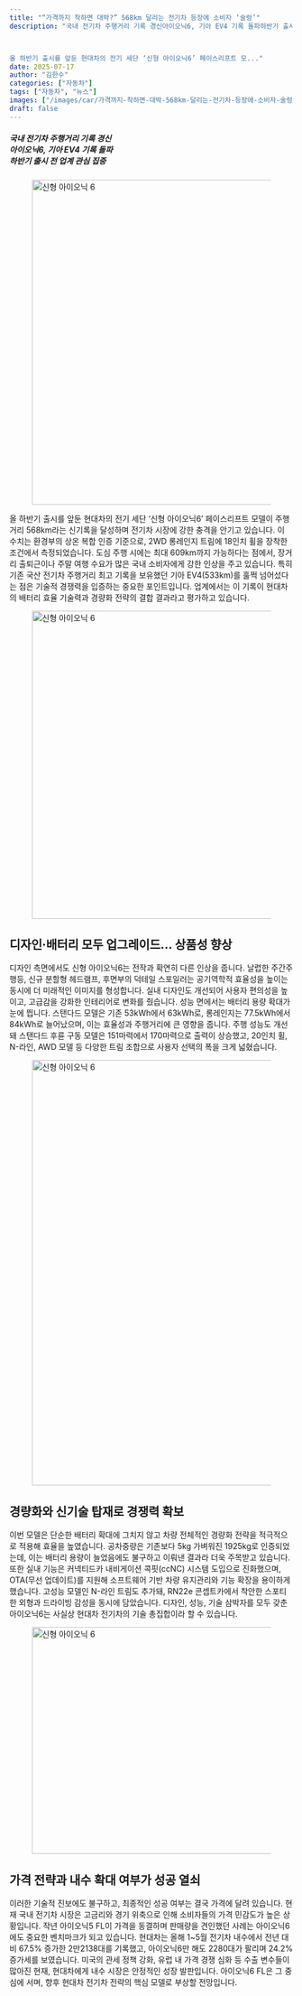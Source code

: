 ```yaml
---
title: "“가격까지 착하면 대박?” 568km 달리는 전기차 등장에 소비자 ‘술렁’"
description: "국내 전기차 주행거리 기록 경신아이오닉6, 기아 EV4 기록 돌파하반기 출시 전 업계 관심 집중



올 하반기 출시를 앞둔 현대차의 전기 세단 ‘신형 아이오닉6’ 페이스리프트 모..."
date: 2025-07-17
author: "김한수"
categories: ["자동차"]
tags: ["자동차", "뉴스"]
images: ["/images/car/가격까지-착하면-대박-568km-달리는-전기차-등장에-소비자-술렁-1.png"]
draft: false
---
```


<div class="entry-content" itemprop="text">
<h5 class="wp-block-heading" id="%25ea%25b5%25ad%25eb%2582%25b4-%25ec%25a0%2584%25ea%25b8%25b0%25ec%25b0%25a8-%25ec%25a3%25bc%25ed%2596%2589%25ea%25b1%25b0%25eb%25a6%25ac-%25ea%25b8%25b0%25eb%25a1%259d-%25ea%25b2%25bd%25ec%258b%25a0%25ec%2595%2584%25ec%259d%25b4%25ec%2598%25a4%25eb%258b%25896-%25ea%25b8%25b0%25ec%2595%2584-ev4-%25ea%25b8%25b0%25eb%25a1%259d"><strong>국내 전기차 주행거리 기록 경신<br/>아이오닉6, 기아 EV4 기록 돌파<br/>하반기 출시 전 업계 관심 집중</strong></h5>
<div class="wp-block-image">
<figure class="aligncenter size-full"><img alt="신형 아이오닉 6" class="wp-image-16413" decoding="async" fetchpriority="high" height="576" src="/images/car/가격까지-착하면-대박-568km-달리는-전기차-등장에-소비자-술렁-1.png" width="1024"/></figure></div>

<p>올 하반기 출시를 앞둔 현대차의 전기 세단 ‘신형 아이오닉6’ 페이스리프트 모델이 주행거리 568km라는 신기록을 달성하며 전기차 시장에 강한 충격을 안기고 있습니다. 이 수치는 환경부의 상온 복합 인증 기준으로, 2WD 롱레인지 트림에 18인치 휠을 장착한 조건에서 측정되었습니다. 도심 주행 시에는 최대 609km까지 가능하다는 점에서, 장거리 출퇴근이나 주말 여행 수요가 많은 국내 소비자에게 강한 인상을 주고 있습니다. 특히 기존 국산 전기차 주행거리 최고 기록을 보유했던 기아 EV4(533km)를 훌쩍 넘어섰다는 점은 기술적 경쟁력을 입증하는 중요한 포인트입니다. 업계에서는 이 기록이 현대차의 배터리 효율 기술력과 경량화 전략의 결합 결과라고 평가하고 있습니다.</p>
<div class="wp-block-image">
<figure class="aligncenter size-full"><img alt="신형 아이오닉 6" class="wp-image-16414" decoding="async" height="546" src="/images/car/가격까지-착하면-대박-568km-달리는-전기차-등장에-소비자-술렁-2.png" width="1024"/></figure></div>
<h2 class="wp-block-heading"><strong>디자인·배터리 모두 업그레이드… 상품성 향상</strong></h2>
<p>디자인 측면에서도 신형 아이오닉6는 전작과 확연히 다른 인상을 줍니다. 날렵한 주간주행등, 신규 분할형 헤드램프, 후면부의 덕테일 스포일러는 공기역학적 효율성을 높이는 동시에 더 미래적인 이미지를 형성합니다. 실내 디자인도 개선되어 사용자 편의성을 높이고, 고급감을 강화한 인테리어로 변화를 줬습니다. 성능 면에서는 배터리 용량 확대가 눈에 띕니다. 스탠다드 모델은 기존 53kWh에서 63kWh로, 롱레인지는 77.5kWh에서 84kWh로 늘어났으며, 이는 효율성과 주행거리에 큰 영향을 줍니다. 주행 성능도 개선돼 스탠다드 후륜 구동 모델은 151마력에서 170마력으로 출력이 상승했고, 20인치 휠, N-라인, AWD 모델 등 다양한 트림 조합으로 사용자 선택의 폭을 크게 넓혔습니다.</p>
<div class="wp-block-image">
<figure class="aligncenter size-full is-resized"><img alt="신형 아이오닉 6" class="wp-image-16415" decoding="async" height="426" src="/images/car/가격까지-착하면-대박-568km-달리는-전기차-등장에-소비자-술렁-3.png" style="width:754px;height:auto" width="720"/></figure></div>
<h2 class="wp-block-heading"><strong>경량화와 신기술 탑재로 경쟁력 확보</strong></h2>
<p>이번 모델은 단순한 배터리 확대에 그치지 않고 차량 전체적인 경량화 전략을 적극적으로 적용해 효율을 높였습니다. 공차중량은 기존보다 5kg 가벼워진 1925kg로 인증되었는데, 이는 배터리 용량이 늘었음에도 불구하고 이뤄낸 결과라 더욱 주목받고 있습니다. 또한 실내 기능은 커넥티드카 내비게이션 콕핏(ccNC) 시스템 도입으로 진화했으며, OTA(무선 업데이트)를 지원해 소프트웨어 기반 차량 유지관리와 기능 확장을 용이하게 했습니다. 고성능 모델인 N-라인 트림도 추가돼, RN22e 콘셉트카에서 착안한 스포티한 외형과 드라이빙 감성을 동시에 담았습니다. 디자인, 성능, 기술 삼박자를 모두 갖춘 아이오닉6는 사실상 현대차 전기차의 기술 총집합이라 할 수 있습니다.</p>
<div class="wp-block-image">
<figure class="aligncenter size-full"><img alt="신형 아이오닉 6" class="wp-image-16416" decoding="async" height="402" loading="lazy" src="/images/car/가격까지-착하면-대박-568km-달리는-전기차-등장에-소비자-술렁-4.png" width="768"/></figure></div>
<h2 class="wp-block-heading"><strong>가격 전략과 내수 확대 여부가 성공 열쇠</strong></h2>
<p>이러한 기술적 진보에도 불구하고, 최종적인 성공 여부는 결국 가격에 달려 있습니다. 현재 국내 전기차 시장은 고금리와 경기 위축으로 인해 소비자들의 가격 민감도가 높은 상황입니다. 작년 아이오닉5 FL이 가격을 동결하며 판매량을 견인했던 사례는 아이오닉6에도 중요한 벤치마크가 되고 있습니다. 현대차는 올해 1~5월 전기차 내수에서 전년 대비 67.5% 증가한 2만2138대를 기록했고, 아이오닉6만 해도 2280대가 팔리며 24.2% 증가세를 보였습니다. 미국의 관세 정책 강화, 유럽 내 가격 경쟁 심화 등 수출 변수들이 많아진 현재, 현대차에게 내수 시장은 안정적인 성장 발판입니다. 아이오닉6 FL은 그 중심에 서며, 향후 현대차 전기차 전략의 핵심 모델로 부상할 전망입니다.</p>
<!-- CONTENT END 1 -->
</div>

